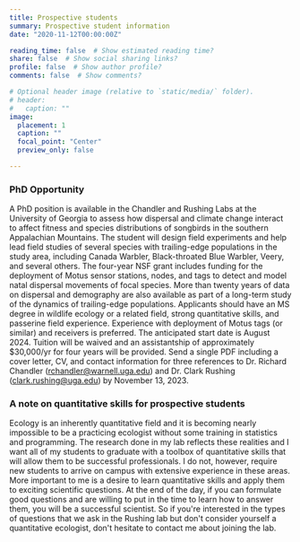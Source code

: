 ```yaml
---
title: Prospective students
summary: Prospective student information
date: "2020-11-12T00:00:00Z"

reading_time: false  # Show estimated reading time?
share: false  # Show social sharing links?
profile: false  # Show author profile?
comments: false  # Show comments?

# Optional header image (relative to `static/media/` folder).
# header:
#   caption: ""
image:
  placement: 1
  caption: ""
  focal_point: "Center"
  preview_only: false

---
```


### PhD Opportunity

A PhD position is available in the Chandler and Rushing Labs at the University of Georgia to assess how dispersal and climate change interact to affect fitness and species distributions of songbirds in the southern Appalachian Mountains. The student will design field experiments and help lead field studies of several species with trailing-edge populations in the study area, including Canada Warbler, Black-throated Blue Warbler, Veery, and several others. The four-year NSF grant includes funding for the deployment of Motus sensor stations, nodes, and tags to detect and model natal dispersal movements of focal species. More than twenty years of data on dispersal and demography are also available as part of a long-term study of the dynamics of trailing-edge populations. Applicants should have an MS degree in wildlife ecology or a related field, strong quantitative skills, and passerine field experience. Experience with deployment of Motus tags (or similar) and receivers is preferred. The anticipated start date is August 2024. Tuition will be waived and an assistantship of approximately $30,000/yr for four years will be provided. Send a single PDF including a cover letter, CV, and contact information for three references to Dr. Richard Chandler (rchandler@warnell.uga.edu) and Dr. Clark Rushing (clark.rushing@uga.edu) by November 13, 2023. 

### A note on quantitative skills for prospective students

Ecology is an inherently quantitative field and it is becoming nearly impossible to be a practicing ecologist without some training in statistics and programming. The research done in my lab reflects these realities and I want all of my students to graduate with a toolbox of quantitative skills that will allow them to be successful professionals. I do not, however, require new students to arrive on campus with extensive experience in these areas. More important to me is a desire to learn quantitative skills and apply them to exciting scientific questions. At the end of the day, if you can formulate good questions and are willing to put in the time to learn how to answer them, you will be a successful scientist. So if you're interested in the types of questions that we ask in the Rushing lab but don't consider yourself a quantitative ecologist, don't hesitate to contact me about joining the lab. 
